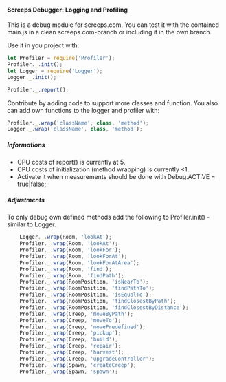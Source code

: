 #### Screeps Debugger: Logging and Profiling

This is a debug module for screeps.com. You can test it with the contained main.js in a clean screeps.com-branch or including it in the own branch.

Use it in you project with:
```javascript
let Profiler = require('Profiler');
Profiler._.init();
let Logger = require('Logger');
Logger._.init();

Profiler._.report();
```

Contribute by adding code to support more classes and function. You also can add own functions to the logger and profiler with:
```javascript
Profiler._.wrap('className', class, 'method');
Logger._.wrap('className', class, 'method');
```

##### Informations

- CPU costs of report() is currently at 5.
- CPU costs of initialization (method wrapping) is currently <1.
- Activate it when measurements should be done with Debug.ACTIVE = true|false;

##### Adjustments

To only debug own defined methods add the following to Profiler.init() - similar to Logger.

```javascript
    Logger._.wrap(Room, 'lookAt');
    Profiler._.wrap(Room, 'lookAt');
    Profiler._.wrap(Room, 'lookFor');
    Profiler._.wrap(Room, 'lookForAt');
    Profiler._.wrap(Room, 'lookForAtArea');
    Profiler._.wrap(Room, 'find');
    Profiler._.wrap(Room, 'findPath');
    Profiler._.wrap(RoomPosition, 'isNearTo');
    Profiler._.wrap(RoomPosition, 'findPathTo');
    Profiler._.wrap(RoomPosition, 'isEqualTo');
    Profiler._.wrap(RoomPosition, 'findClosestByPath');
    Profiler._.wrap(RoomPosition, 'findClosestByDistance');
    Profiler._.wrap(Creep, 'moveByPath');
    Profiler._.wrap(Creep, 'moveTo');
    Profiler._.wrap(Creep, 'movePredefined');
    Profiler._.wrap(Creep, 'pickup');
    Profiler._.wrap(Creep, 'build');
    Profiler._.wrap(Creep, 'repair');
    Profiler._.wrap(Creep, 'harvest');
    Profiler._.wrap(Creep, 'upgradeController');
    Profiler._.wrap(Spawn, 'createCreep');
    Profiler._.wrap(Spawn, 'spawn');
```
